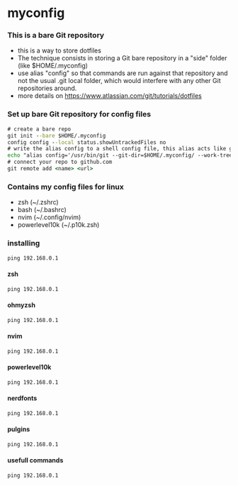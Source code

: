 # myconfig
###  This is a bare Git repository
- this is a way to store dotfiles
- The technique consists in storing a Git bare repository in a "side" folder (like $HOME/.myconfig)
- use alias "config" so that commands are run against that repository and not the usual .git local folder, which would interfere with any other Git repositories around.
- more details on https://www.atlassian.com/git/tutorials/dotfiles

### Set up bare Git repository for config files
```bat
# create a bare repo
git init --bare $HOME/.myconfig
config config --local status.showUntrackedFiles no
# write the alias config to a shell config file, this alias acts like git  
echo "alias config='/usr/bin/git --git-dir=$HOME/.myconfig/ --work-tree=$HOME'" >> $HOME/.bashrc
# connect your repo to github.com
git remote add <name> <url>
```

### Contains my config files for linux
- zsh (~/.zshrc)
- bash (~/.bashrc)
- nvim (~/.config/nvim)
- powerlevel10k (~/.p10k.zsh)

### installing
```bat
ping 192.168.0.1
```
#### zsh
```bat
ping 192.168.0.1
```
#### ohmyzsh
```bat
ping 192.168.0.1
```
#### nvim
```bat
ping 192.168.0.1
```
#### powerlevel10k
```bat
ping 192.168.0.1
```
#### nerdfonts
```bat
ping 192.168.0.1
```
#### pulgins
```bat
ping 192.168.0.1
```
#### usefull commands
```bat
ping 192.168.0.1
```

